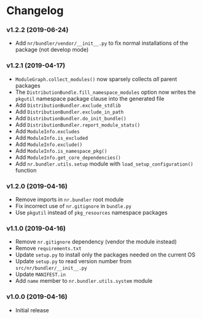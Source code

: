 # Changelog

### v1.2.2 (2019-06-24)

* Add `nr/bundler/vendor/__init__.py` to fix normal installations of the
  package (not develop mode)

### v1.2.1 (2019-04-17)

* `ModuleGraph.collect_modules()` now sparsely collects _all_ parent packages
* The `DistributionBundle.fill_namespace_modules` option now writes the
  `pkgutil` namespace package clause into the generated file
* Add `DistributionBundler.exclude_stdlib`
* Add `DistributionBundler.exclude_in_path`
* Add `DistributionBundler.do_init_bundle()`
* Add `DistributionBundler.report_module_stats()`
* Add `ModuleInfo.excludes`
* Add `ModuleInfo.is_excluded`
* Add `ModuleInfo.exclude()`
* Add `ModuleInfo.is_namespace_pkg()`
* Add `ModuleInfo.get_core_dependencies()`
* Add `nr.bundler.utils.setup` module with `load_setup_configuration()` function

### v1.2.0 (2019-04-16)

* Remove imports in `nr.bundler` root module
* Fix incorrect use of `nr.gitignore` in `bundle.py`
* Use `pkgutil` instead of `pkg_resources` namespace packages

### v1.1.0 (2019-04-16)

* Remove `nr.gitignore` dependency (vendor the module instead)
* Remove `requirements.txt`
* Update `setup.py` to install only the packages needed on the current OS
* Update `setup.py` to read version number from `src/nr/bundler/__init__.py`
* Update `MANIFEST.in`
* Add `name` member to `nr.bundler.utils.system` module

### v1.0.0 (2019-04-16)

* Initial release
